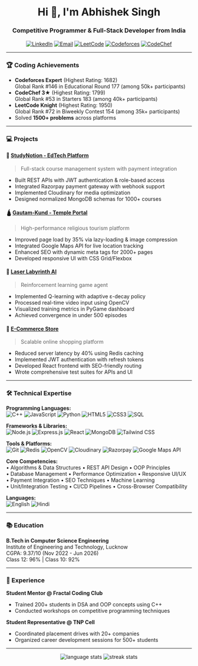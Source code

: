 <h1 align="center">Hi 👋, I'm Abhishek Singh</h1>
<h3 align="center">Competitive Programmer & Full-Stack Developer from India</h3>

<p align="center">
  <a href="https://www.linkedin.com/in/abhishek-singh-63a715258/" target="blank"><img align="center" src="https://img.shields.io/badge/LinkedIn-0A66C2?style=for-the-badge&logo=linkedin&logoColor=white" alt="LinkedIn"/></a>
  <a href="mailto:abhishek1482003@gmail.com"><img align="center" src="https://img.shields.io/badge/Gmail-EA4335?style=for-the-badge&logo=gmail&logoColor=white" alt="Email"/></a>
  <a href="https://leetcode.com/u/abhirishal/" target="blank"><img align="center" src="https://img.shields.io/badge/LeetCode-FFA116?style=for-the-badge&logo=leetcode&logoColor=black" alt="LeetCode"/></a>
  <a href="https://codeforces.com/profile/" target="blank"><img align="center" src="https://img.shields.io/badge/Codeforces-1F8ACB?style=for-the-badge&logo=codeforces&logoColor=white" alt="Codeforces"/></a>
  <a href="https://www.codechef.com/users/abhirishal0" target="blank"><img align="center" src="https://img.shields.io/badge/CodeChef-5B4638?style=for-the-badge&logo=codechef&logoColor=white" alt="CodeChef"/></a>
</p>

---

### 🏆 Coding Achievements
- **Codeforces Expert** (Highest Rating: 1682)  
  Global Rank #146 in Educational Round 177 (among 50k+ participants)
- **CodeChef 3★** (Highest Rating: 1799)  
  Global Rank #53 in Starters 183 (among 40k+ participants)
- **LeetCode Knight** (Highest Rating: 1950)  
  Global Rank #72 in Biweekly Contest 154 (among 35k+ participants)
- Solved **1500+ problems** across platforms

---

### 💻 Projects

#### 🚀 [StudyNotion - EdTech Platform](https://github.com/yourusername/repo)
> Full-stack course management system with payment integration
- Built REST APIs with JWT authentication & role-based access
- Integrated Razorpay payment gateway with webhook support
- Implemented Cloudinary for media optimization
- Designed normalized MongoDB schemas for 1000+ courses

#### 🛕 [Gautam-Kund - Temple Portal](https://github.com/yourusername/repo)
> High-performance religious tourism platform
- Improved page load by 35% via lazy-loading & image compression
- Integrated Google Maps API for live location tracking
- Enhanced SEO with dynamic meta tags for 2000+ pages
- Developed responsive UI with CSS Grid/Flexbox

#### 🧠 [Laser Labyrinth AI](https://github.com/yourusername/repo)
> Reinforcement learning game agent
- Implemented Q-learning with adaptive ε-decay policy
- Processed real-time video input using OpenCV
- Visualized training metrics in PyGame dashboard
- Achieved convergence in under 500 episodes

#### 🛒 [E-Commerce Store](https://github.com/yourusername/repo)
> Scalable online shopping platform
- Reduced server latency by 40% using Redis caching
- Implemented JWT authentication with refresh tokens
- Developed React frontend with SEO-friendly routing
- Wrote comprehensive test suites for APIs and UI

---

### 🛠️ Technical Expertise

**Programming Languages:**  
![C++](https://img.shields.io/badge/C++-00599C?logo=c%2B%2B&logoColor=white)
![JavaScript](https://img.shields.io/badge/JavaScript-F7DF1E?logo=javascript&logoColor=black)
![Python](https://img.shields.io/badge/Python-3776AB?logo=python&logoColor=white)
![HTML5](https://img.shields.io/badge/HTML5-E34F26?logo=html5&logoColor=white)
![CSS3](https://img.shields.io/badge/CSS3-1572B6?logo=css3&logoColor=white)
![SQL](https://img.shields.io/badge/SQL-4479A1?logo=mysql&logoColor=white)

**Frameworks & Libraries:**  
![Node.js](https://img.shields.io/badge/Node.js-339933?logo=nodedotjs&logoColor=white)
![Express.js](https://img.shields.io/badge/Express.js-000000?logo=express&logoColor=white)
![React](https://img.shields.io/badge/React-61DAFB?logo=react&logoColor=black)
![MongoDB](https://img.shields.io/badge/MongoDB-47A248?logo=mongodb&logoColor=white)
![Tailwind CSS](https://img.shields.io/badge/Tailwind_CSS-06B6D4?logo=tailwindcss&logoColor=white)

**Tools & Platforms:**  
![Git](https://img.shields.io/badge/Git-F05032?logo=git&logoColor=white)
![Redis](https://img.shields.io/badge/Redis-DC382D?logo=redis&logoColor=white)
![OpenCV](https://img.shields.io/badge/OpenCV-5C3EE8?logo=opencv&logoColor=white)
![Cloudinary](https://img.shields.io/badge/Cloudinary-3448C5?logo=cloudinary&logoColor=white)
![Razorpay](https://img.shields.io/badge/Razorpay-0C2451?logo=razorpay&logoColor=white)
![Google Maps API](https://img.shields.io/badge/Google_Maps-4285F4?logo=googlemaps&logoColor=white)

**Core Competencies:**  
• Algorithms & Data Structures • REST API Design • OOP Principles  
• Database Management • Performance Optimization • Responsive UI/UX  
• Payment Integration • SEO Techniques • Machine Learning  
• Unit/Integration Testing • CI/CD Pipelines • Cross-Browser Compatibility

**Languages:**  
![English](https://img.shields.io/badge/English-Fluent-2CA5E0?logo=googletranslate)
![Hindi](https://img.shields.io/badge/Hindi-Native_speaker-2CA5E0?logo=googletranslate)

---

### 📚 Education
**B.Tech in Computer Science Engineering**  
Institute of Engineering and Technology, Lucknow  
CGPA: 9.37/10 (Nov 2022 - Jun 2026)  
Class 12: 96% | Class 10: 92%

---

### 💼 Experience
**Student Mentor @ Fractal Coding Club**  
- Trained 200+ students in DSA and OOP concepts using C++  
- Conducted workshops on competitive programming techniques  

**Student Representative @ TNP Cell**  
- Coordinated placement drives with 20+ companies  
- Organized career development sessions for 500+ students

---

<p align="center">
  <img src="https://github-readme-stats.vercel.app/api/top-langs?username=yourusername&show_icons=true&locale=en&layout=compact&theme=radical" alt="language stats"/>
  <img src="https://github-readme-streak-stats.herokuapp.com/?user=yourusername&theme=radical" alt="streak stats"/>
</p>
